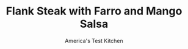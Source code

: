 ---
layout: ../../layouts/MarkdownPostLayout.astro
title: Flank Steak with Farro and Mango Salsa
author: America's Test Kitchen
pubDate: 2023-03-15
description: "This fast, easy supper includes a fruity, fresh salsa that punches above its weight in the flavor department."
image_url: https://res.cloudinary.com/hksqkdlah/image/upload/ar_1:1,c_fill,dpr_2.0,f_auto,fl_lossy.progressive.strip_profile,g_faces:auto,q_auto:low,w_344/SFS_GrilledFlankSteakFarroMangoSalsa_28_tg54oi
tags: ["Main Courses","Beef","Grains","Weeknight"]
calories: 3340
protein: 62
carbohydrates: 79
fats: 
fiber: 12
ingredients: ["2 cups whole, farro","1 1/2 teaspoons, table salt, divided, plus salt for cooking farro","1 (2 pound), flank steak, trimmed and cut into 4 equal steaks","1 tablespoon, ground cumin","1 teaspoon, pepper, divided","3 tablespoons, extra-virgin olive oil, divided, plus extra for drizzling","1 , mango, peeled, pitted, and cut into ¼-inch pieces","1 , red bell pepper, stemmed, seeded, and cut into ¼-inch pieces","1/2 cup, finely chopped red onion","1/2 cup, chopped fresh cilantro","2 tablespoons, lime juice"]
serves: 4
time: "30 minutes"
instructions: ["Bring 2 quarts water to boil in large saucepan. Add farro and 1 tablespoon salt. Return to boil, reduce heat to medium-low, and simmer until farro is tender with slight chew, about 20 minutes. Drain farro well.","Meanwhile, pat steaks dry with paper towels and sprinkle with cumin, ½ teaspoon pepper, and ¾ teaspoon salt. Heat 2 tablespoons oil in 12-inch nonstick skillet over medium-high heat until just smoking. Cook steaks until well browned and meat registers 125 degrees (for medium-rare), 5 to 7 minutes per side. Transfer to carving board, tent with aluminum foil, and let rest for 5 minutes.","Combine mango, bell pepper, onion, cilantro, lime juice, remaining ¾ teaspoon salt, remaining ½ teaspoon pepper, and remaining 1 tablespoon oil in bowl. Measure out and reserve ½ cup salsa. Toss remaining salsa with farro in bowl. Slice steaks against grain on bias. Serve steaks with farro and reserved salsa, drizzled with extra oil."]
nutrition: ["1375 mg Potassium","822 mg Phosphorus","120 mg Calcium","8 mg Iron","190 mg Magnesium","1092 mg Sodium","11 mg Zinc","31 g Fat","22 mg Niacin (B3)","15 g Monounsaturated","3 g Polyunsaturated","73 mg Vitamin C","154 mg Cholesterol","9 g Saturated","12 g Fiber","122 µg Folate (food)","19 g Sugars","24 µg Vitamin K","291 g Water","79 g Carbs","122 µg Folate equivalent (total)","62 g Protein","4 mg Vitamin E","2 µg Vitamin B12","1 mg Vitamin B6","100 µg Vitamin A","835 kcal Energy","3340 calories"]
notes: "To make four equal-size steaks, cut the steak in half lengthwise with the grain, and then cut each piece in half crosswise against the grain."
---
